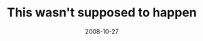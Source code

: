 ---
layout: base.njk
title : 'This wasn&#39;t supposed to happen' 
view_title : 'This wasn&#39;t supposed to happen' 
year : '2008' 
date : '2008-10-27' 
img_file : '/drawing/thiswasntsupposedtohappen.jpg' 
html_file : 'thiswasntsupposedtohappen' 
next_html : 'mineisbroken.html' 
year_order : '477' 
permalink : "title/{{html_file}}.html"
---